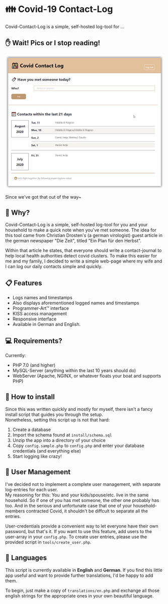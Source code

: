 # :family: Covid-19 Contact-Log

Covid-Contact-Log is a simple, self-hosted log-tool for ...

## :raised_hand: Wait! Pics or I stop reading!
![Screenshot](./raw/screenshot.png?raw=true "CCL Screenshot")

Since we've got that out of the way~

## :thinking: Why?

Covid-Contact-Log is a simple, self-hosted log-tool for you and your household
to make a quick note when you've met someone. The idea for this tool came from
Christian Drosten's (a german virologist) guest article in the german newspaper
"Die Zeit", titled "Ein Plan für den Herbst".

Within that article he states, that everyone should write a contact-journal to
help local health authorities detect covid clusters. To make this easier for me
and my family, I decided to write a simple web-page where my wife and I can log
our daily contacts simple and quickly.

## :clipboard: Features

 * Logs names and timestamps
 * Also displays aforementioned logged names and timestamps
 * Programmer-Art™ interface
 * KISS access management
 * Responsive interface
 * Available in German and English.

## :computer: Requirements?

Currently:

* PHP 7.0 (and higher)
* MySQL-Server (anything within the last 10 years should do)
* WebServer (Apache, NGINX, or whatever floats your boat and supports PHP)

## :floppy_disk: How to install

Since this was written quickly and mostly for myself, there isn't
a fancy install script that guides you through the setup.   
Nonetheless, setting this script up is not that hard:

1. Create a database
2. Import the schema found at ```install/schema.sql```
3. Unzip the app into a directory of your choice
4. Copy ```config.sample.php``` to ```config.php``` and enter your database
   credentials (and everything else)
5. Start logging like crazy!

## :information_desk_person: User Management

I've decided not to implement a complete user management, with
separate log-entries for each user.  
My reasoning for this: You and your kids/spouse/etc.
live in the same household. So if one of you has met someone,
the other one probably has too. And in the serious and unfortunate
case that one of your household-members contracted Covid,
it shouldn't be diffcult to separate all the entries.

User-credentials provide a convenient way to let everyone have
their own password, but that's it. If you want to use this feature,
add users to the user-array in your ```config.php```.
To create user entries, please use the provided script in ```tools/create_user.php```.

## :milky_way: Languages

This script is currently available in **English** and **German**.
If you find this little app useful and want to provide further
translations, I'd be happy to add them.

To begin, just make a copy of ```translations/en.php``` and exchange all
those english strings for the appropriate ones in your own beautiful language.

